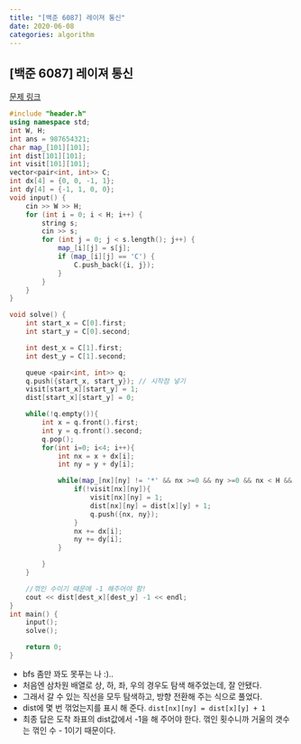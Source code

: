 ```yaml
---
title: "[백준 6087] 레이져 통신"
date: 2020-06-08
categories: algorithm
---
```


## [백준 6087] 레이져 통신
[문제 링크](https://www.acmicpc.net/problem/6087)

```c++
#include "header.h"
using namespace std;
int W, H;
int ans = 987654321;
char map_[101][101];
int dist[101][101];
int visit[101][101];
vector<pair<int, int>> C;
int dx[4] = {0, 0, -1, 1};
int dy[4] = {-1, 1, 0, 0};
void input() {
    cin >> W >> H;
    for (int i = 0; i < H; i++) {
        string s;
        cin >> s;
        for (int j = 0; j < s.length(); j++) {
            map_[i][j] = s[j];
            if (map_[i][j] == 'C') {
                C.push_back({i, j});
            }
        }
    }
}

void solve() {
    int start_x = C[0].first;
    int start_y = C[0].second;

    int dest_x = C[1].first;
    int dest_y = C[1].second;

    queue <pair<int, int>> q;
    q.push({start_x, start_y}); // 시작점 넣기
    visit[start_x][start_y] = 1;
    dist[start_x][start_y] = 0;

    while(!q.empty()){
        int x = q.front().first;
        int y = q.front().second;
        q.pop();
        for(int i=0; i<4; i++){
            int nx = x + dx[i];
            int ny = y + dy[i];

            while(map_[nx][ny] != '*' && nx >=0 && ny >=0 && nx < H && ny < W){
                if(!visit[nx][ny]){
                    visit[nx][ny] = 1;
                    dist[nx][ny] = dist[x][y] + 1;
                    q.push({nx, ny});
                }
                nx += dx[i];
                ny += dy[i];
            }

        }
    }

    //꺾인 수이기 때문에 -1 해주어야 함!
    cout << dist[dest_x][dest_y] -1 << endl;
}
int main() {
    input();
    solve();

    return 0;
}
```

- bfs 좀만 꽈도 못푸는 나 :)..
- 처음엔 삼차원 배열로 상, 하, 좌, 우의 경우도 탐색 해주었는데, 잘 안됐다.
- 그래서 갈 수 있는 직선을 모두 탐색하고, 방향 전환해 주는 식으로 풀었다.
- dist에 몇 번 꺾었는지를 표시 해 준다. `dist[nx][ny] = dist[x][y] + 1`
- 최종 답은 도착 좌표의 dist값에서 -1을 해 주어야 한다. 꺾인 횟수니까 거울의 갯수는 꺾인 수 - 1이기 때문이다.